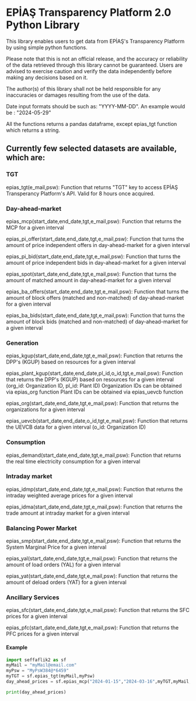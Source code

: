 # EPİAŞ Transparency Platform 2.0 Python Library

This library enables users to get data from EPİAŞ's Transparency Platform by using simple python functions.

Please note that this is not an official release, and the accuracy or reliability of the data retrieved through this library cannot be guaranteed. Users are advised to exercise caution and verify the data independently before making any decisions based on it. 

The author(s) of this library shall not be held responsible for any inaccuracies or damages resulting from the use of the data.

Date input formats should be such as: "YYYY-MM-DD". An example would be : "2024-05-29"

All the functions returns a pandas dataframe, except epias_tgt function which returns a string.

## Currently few selected datasets are available, which are:

### TGT

epias_tgt(e_mail,psw): Function that returns "TGT" key to access EPİAŞ Transperancy Platform's API. Valid for 8 hours once acquired.

### Day-ahead-market
epias_mcp(start_date,end_date,tgt,e_mail,psw): Function that returns the MCP for a given interval

epias_pi_offer(start_date,end_date,tgt,e_mail,psw):  Function that turns the amount of price independent offers in day-ahead-market for a given interval

epias_pi_bid(start_date,end_date,tgt,e_mail,psw):  Function that turns the amount of price independent bids in day-ahead-market for a given interval

epias_spot(start_date,end_date,tgt,e_mail,psw): Function that turns the amount of matched amount in day-ahead-market for a given interval

epias_ba_offers(start_date,end_date,tgt,e_mail,psw):  Function that turns the amount of block offers (matched and non-matched) of day-ahead-market for a given interval

epias_ba_bids(start_date,end_date,tgt,e_mail,psw):  Function that turns the amount of block bids (matched and non-matched) of day-ahead-market for a given interval


### Generation

epias_kgup(start_date,end_date,tgt,e_mail,psw): Function that returns the DPP's (KGUP) based on resources for a given interval

epias_plant_kgup(start_date,end_date,pl_id,o_id,tgt,e_mail,psw): Function that returns the DPP's (KGUP) based on resources for a given interval (org_id: Organization ID, pl_id: Plant ID) Organization IDs can be obtained via epias_org function Plant IDs can be obtained via  epias_uevcb function

epias_org(start_date,end_date,tgt,e_mail,psw): Function that returns the organizations for a given interval

epias_uevcb(start_date,end_date,o_id,tgt,e_mail,psw): Function that returns the UEVCB data for a given interval (o_id: Organization ID)

### Consumption

epias_demand(start_date,end_date,tgt,e_mail,psw): Function that returns the real time electricity consumption for a given interval

### Intraday market

epias_idmp(start_date,end_date,tgt,e_mail,psw): Function that returns the intraday weighted average prices for a given interval

epias_idma(start_date,end_date,tgt,e_mail,psw): Function that returns the trade amount at intraday market for a given interval 

### Balancing Power Market

epias_smp(start_date,end_date,tgt,e_mail,psw): Function that returns the System Marginal Price for a given interval 

epias_yal(start_date,end_date,tgt,e_mail,psw): Function that returns the amount of load orders (YAL) for a given interval 

epias_yat(start_date,end_date,tgt,e_mail,psw): Function that returns the amount of deload orders (YAT) for a given interval

### Ancillary Services

epias_sfc(start_date,end_date,tgt,e_mail,psw): Function that returns the SFC prices for a given interval

epias_pfc(start_date,end_date,tgt,e_mail,psw): Function that returns the PFC prices for a given interval





#### Example

```python
import seffaflik2 as sf
myMail = "myMail@email.com"
myPsw = "MyPsW384@*6459"
myTGT = sf.epias_tgt(myMail,myPsw)
day_ahead_prices = sf.epias_mcp("2024-01-15","2024-03-16",myTGT,myMail,myPsw)

print(day_ahead_prices)
```


